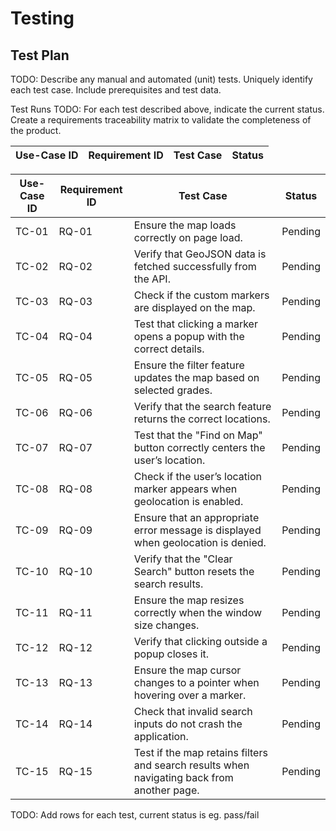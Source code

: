 # Testing

## Test Plan
TODO: Describe any manual and automated (unit) tests. Uniquely identify each test case. Include prerequisites and test data.

Test Runs
TODO: For each test described above, indicate the current status. 
Create a requirements traceability matrix to validate the completeness of the product.

| Use-Case ID | Requirement ID | Test Case | Status |
| ----------- | -------------- | --------- | ------ |


| Use-Case ID | Requirement ID | Test Case | Status |
| ----------- | -------------- | --------- | ------ |
| TC-01 | RQ-01 | Ensure the map loads correctly on page load. | Pending |
| TC-02 | RQ-02 | Verify that GeoJSON data is fetched successfully from the API. | Pending |
| TC-03 | RQ-03 | Check if the custom markers are displayed on the map. | Pending |
| TC-04 | RQ-04 | Test that clicking a marker opens a popup with the correct details. | Pending |
| TC-05 | RQ-05 | Ensure the filter feature updates the map based on selected grades. | Pending |
| TC-06 | RQ-06 | Verify that the search feature returns the correct locations. | Pending |
| TC-07 | RQ-07 | Test that the "Find on Map" button correctly centers the user’s location. | Pending |
| TC-08 | RQ-08 | Check if the user’s location marker appears when geolocation is enabled. | Pending |
| TC-09 | RQ-09 | Ensure that an appropriate error message is displayed when geolocation is denied. | Pending |
| TC-10 | RQ-10 | Verify that the "Clear Search" button resets the search results. | Pending |
| TC-11 | RQ-11 | Ensure the map resizes correctly when the window size changes. | Pending |
| TC-12 | RQ-12 | Verify that clicking outside a popup closes it. | Pending |
| TC-13 | RQ-13 | Ensure the map cursor changes to a pointer when hovering over a marker. | Pending |
| TC-14 | RQ-14 | Check that invalid search inputs do not crash the application. | Pending |
| TC-15 | RQ-15 | Test if the map retains filters and search results when navigating back from another page. | Pending |


TODO: Add rows for each test, current status is eg. pass/fail

